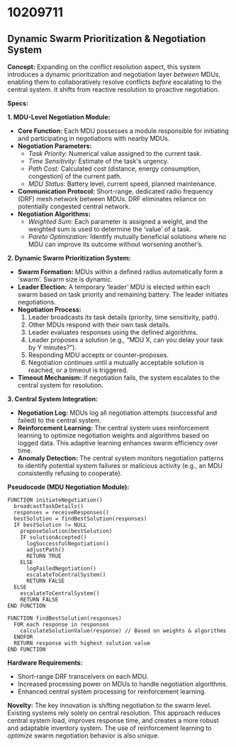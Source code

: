# 10209711

## Dynamic Swarm Prioritization & Negotiation System

**Concept:** Expanding on the conflict resolution aspect, this system introduces a dynamic prioritization and negotiation layer *between* MDUs, enabling them to collaboratively resolve conflicts *before* escalating to the central system. It shifts from reactive resolution to proactive negotiation.

**Specs:**

**1. MDU-Level Negotiation Module:**

*   **Core Function:** Each MDU possesses a module responsible for initiating and participating in negotiations with nearby MDUs.
*   **Negotiation Parameters:**
    *   *Task Priority:* Numerical value assigned to the current task.
    *   *Time Sensitivity:* Estimate of the task's urgency.
    *   *Path Cost:* Calculated cost (distance, energy consumption, congestion) of the current path.
    *   *MDU Status:* Battery level, current speed, planned maintenance.
*   **Communication Protocol:** Short-range, dedicated radio frequency (DRF) mesh network between MDUs.  DRF eliminates reliance on potentially congested central network.
*   **Negotiation Algorithms:**
    *   *Weighted Sum:* Each parameter is assigned a weight, and the weighted sum is used to determine the ‘value’ of a task.
    *   *Pareto Optimization:* Identify mutually beneficial solutions where no MDU can improve its outcome without worsening another’s.

**2. Dynamic Swarm Prioritization System:**

*   **Swarm Formation:** MDUs within a defined radius automatically form a ‘swarm’. Swarm size is dynamic.
*   **Leader Election:** A temporary ‘leader’ MDU is elected within each swarm based on task priority and remaining battery. The leader initiates negotiations.
*   **Negotiation Process:**
    1.  Leader broadcasts its task details (priority, time sensitivity, path).
    2.  Other MDUs respond with their own task details.
    3.  Leader evaluates responses using the defined algorithms.
    4.  Leader proposes a solution (e.g., “MDU X, can you delay your task by Y minutes?”).
    5.  Responding MDU accepts or counter-proposes.
    6.  Negotiation continues until a mutually acceptable solution is reached, or a timeout is triggered.
*   **Timeout Mechanism:** If negotiation fails, the system escalates to the central system for resolution.

**3. Central System Integration:**

*   **Negotiation Log:**  MDUs log all negotiation attempts (successful and failed) to the central system.
*   **Reinforcement Learning:** The central system uses reinforcement learning to optimize negotiation weights and algorithms based on logged data.  This adaptive learning enhances swarm efficiency over time.
*   **Anomaly Detection:** The central system monitors negotiation patterns to identify potential system failures or malicious activity (e.g., an MDU consistently refusing to cooperate).

**Pseudocode (MDU Negotiation Module):**

```
FUNCTION initiateNegotiation()
  broadcastTaskDetails()
  responses = receiveResponses()
  bestSolution = findBestSolution(responses)
  IF bestSolution != NULL
    proposeSolution(bestSolution)
    IF solutionAccepted()
      logSuccessfulNegotiation()
      adjustPath()
      RETURN TRUE
    ELSE
      logFailedNegotiation()
      escalateToCentralSystem()
      RETURN FALSE
  ELSE
    escalateToCentralSystem()
    RETURN FALSE
END FUNCTION

FUNCTION findBestSolution(responses)
  FOR each response in responses
    calculateSolutionValue(response) // Based on weights & algorithms
  ENDFOR
  RETURN response with highest solution value
END FUNCTION
```

**Hardware Requirements:**

*   Short-range DRF transceivers on each MDU.
*   Increased processing power on MDUs to handle negotiation algorithms.
*   Enhanced central system processing for reinforcement learning.

**Novelty:** The key innovation is shifting negotiation *to* the swarm level. Existing systems rely solely on central resolution.  This approach reduces central system load, improves response time, and creates a more robust and adaptable inventory system.  The use of reinforcement learning to *optimize* swarm negotiation behavior is also unique.